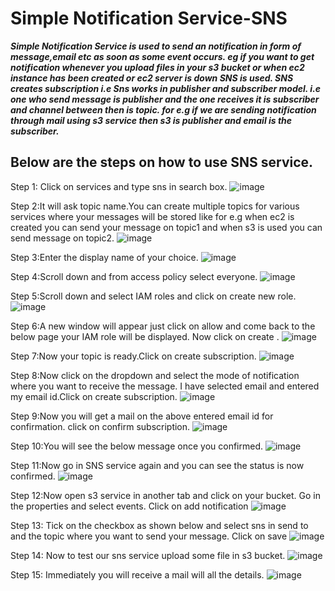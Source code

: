 
# **Simple Notification Service-SNS**

***Simple Notification Service is used to send an notification in form of message,email etc as soon as some event occurs.
eg if you want to get notification whenever you upload files in your s3 bucket or when ec2 instance has been created or ec2
server is down SNS is used.
SNS creates subscription i.e Sns works in publisher and subscriber model.
i.e one who send message is publisher and the one receives it is subscriber and channel between then is topic.
for e.g if we are sending notification through mail using s3 service then s3 is publisher and email is the subscriber.***

## **Below are the steps on how to use SNS service.**

Step 1: Click on services and type sns in search box.
![image](https://github.com/aishwarya96-cmd/cloud/blob/images/images/sns1.png)


Step 2:It will ask topic name.You can create multiple topics for various services where your messages will be stored 
like for e.g when ec2 is created you can send your message on topic1 and when s3 is used you can send message on topic2.
![image](https://github.com/aishwarya96-cmd/cloud/blob/images/images/sns2.png)


Step 3:Enter the display name of your choice.
![image](https://github.com/aishwarya96-cmd/cloud/blob/images/images/sns3.png)


Step 4:Scroll down and from access policy select everyone. 
![image](https://github.com/aishwarya96-cmd/cloud/blob/images/images/sns4.png)


Step 5:Scroll down and select IAM roles and click on create new role.
![image](https://github.com/aishwarya96-cmd/cloud/blob/images/images/sns5.png)


Step 6:A new window will appear just click on allow and come back to the below page your IAM role will be displayed. 
Now click on create .
![image](https://github.com/aishwarya96-cmd/cloud/blob/images/images/sns6.png)


Step 7:Now your topic is ready.Click on create subscription.
![image](https://github.com/aishwarya96-cmd/cloud/blob/images/images/sns7.png)


Step 8:Now click on the dropdown and select the mode of notification where you want to receive the message.
I have selected email and entered my email id.Click on create subscription.
![image](https://github.com/aishwarya96-cmd/cloud/blob/images/images/sns8.png)


Step 9:Now you will get a mail on the above entered email id for confirmation. click on confirm subscription.
![image](https://github.com/aishwarya96-cmd/cloud/blob/images/images/sns9.png)


Step 10:You will see the below message once you confirmed.
![image](https://github.com/aishwarya96-cmd/cloud/blob/images/images/sns10.png)


Step 11:Now go in SNS service again and you can see the status is now confirmed.
![image](https://github.com/aishwarya96-cmd/cloud/blob/images/images/sns11.png)


Step 12:Now open s3 service in another tab and click on your bucket. Go in the properties and select events.
Click on add notification
![image](https://github.com/aishwarya96-cmd/cloud/blob/images/images/sns12.png)


Step 13: Tick on the checkbox as shown below and select sns in send to and the topic where you want to send your message.
Click on save
![image](https://github.com/aishwarya96-cmd/cloud/blob/images/images/sns13.png)


Step 14: Now to test our sns service upload some file in s3 bucket.
![image](https://github.com/aishwarya96-cmd/cloud/blob/images/images/sns14.png)


Step 15: Immediately you will receive a mail will all the details.
![image](https://github.com/aishwarya96-cmd/cloud/blob/images/images/sns15.png)




